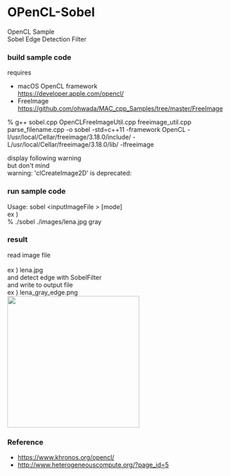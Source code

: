 OPenCL-Sobel
===============

OpenCL Sample <br/>
Sobel Edge Detection Filter <br/>


### build sample code 
requires  <br/>
- macOS  OpenCL framework <br/>
https://developer.apple.com/opencl/ <br/>
- FreeImage <br/>
https://github.com/ohwada/MAC_cpp_Samples/tree/master/FreeImage <br/>

% g++ sobel.cpp OpenCLFreeImageUtil.cpp freeimage_util.cpp  parse_filename.cpp -o sobel -std=c++11 -framework OpenCL -I/usr/local/Cellar/freeimage/3.18.0/include/ -L/usr/local/Cellar/freeimage/3.18.0/lib/ -lfreeimage <br/>


display following warning  <br/>
but don't mind <br/>
warning: 'clCreateImage2D' is deprecated:  <br/>

### run sample code 
Usage:  sobel  \<inputImageFile \> [mode] <br/>
ex ) <br/>
% ./sobel  ./images/lena.jpg gray <br/>

### result 
read image file <br/>  
ex ) lena.jpg <br/>
and detect edge with SobelFilter <br/>
and write to output file  <br/>
 ex ) lena_gray_edge.png <br/>
<image src="https://raw.githubusercontent.com/ohwada/MAC_cpp_Samples/master/OPenCL-Sobel/result/lena_gray_edge.png" width="300" /><br/>

### Reference 
- https://www.khronos.org/opencl/
- http://www.heterogeneouscompute.org/?page_id=5

